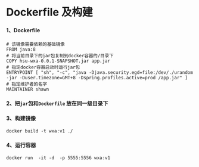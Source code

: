 

# Dockerfile 及构建

#### 1、Dockerfile

```shell
# 该镜像需要依赖的基础镜像
FROM java:8
# 将当前目录下的jar包复制到docker容器的/目录下
COPY hsu-wxa-0.0.1-SNAPSHOT.jar app.jar
# 指定docker容器启动时运行jar包
ENTRYPOINT [ "sh", "-c", "java -Djava.security.egd=file:/dev/./urandom -jar -Duser.timezone=GMT+8 -Dspring.profiles.active=prod /app.jar" ]
# 指定维护者的名字
MAINTAINER shawn
```

#### 2、把`jar`包和`Dockerfile` 放在同一级目录下

#### 3、构建镜像

```docker build -t wxa:v1 ./```

#### 4、运行容器

```docker run  -it -d  -p 5555:5556 wxa:v1```

## 